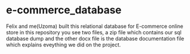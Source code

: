 # e-commerce_database
Felix and me(Uzoma) built this relational database for E-commerce online store
in this repository you see two files,  a zip file which contains our sql database dump and the other docx file is the database documentation file which explains eveything we did on the project.

